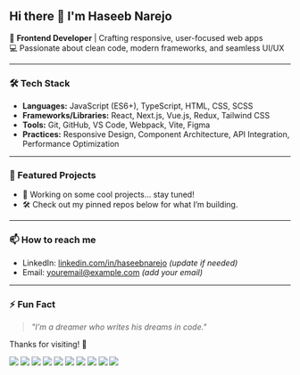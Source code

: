 ## Hi there 👋 I'm Haseeb Narejo

🎯 **Frontend Developer** | Crafting responsive, user-focused web apps  
💻 Passionate about clean code, modern frameworks, and seamless UI/UX

---

### 🛠 Tech Stack

- **Languages:** JavaScript (ES6+), TypeScript, HTML, CSS, SCSS
- **Frameworks/Libraries:** React, Next.js, Vue.js, Redux, Tailwind CSS
- **Tools:** Git, GitHub, VS Code, Webpack, Vite, Figma
- **Practices:** Responsive Design, Component Architecture, API Integration, Performance Optimization

---

### 📂 Featured Projects

- 🚧 Working on some cool projects... stay tuned!
- 🛠 Check out my pinned repos below for what I’m building.

---

### 📫 How to reach me

- LinkedIn: [linkedin.com/in/haseebnarejo](https://linkedin.com/in/haseebnarejo) *(update if needed)*  
- Email: [youremail@example.com](mailto:youremail@example.com) *(add your email)*  

---

### ⚡ Fun Fact

> _"I’m a dreamer who writes his dreams in code."_  

Thanks for visiting! 🌟


<p align="left"> <img src="https://img.shields.io/badge/HTML5-E34F26?style=for-the-badge&logo=html5&logoColor=white" /> <img src="https://img.shields.io/badge/CSS3-1572B6?style=for-the-badge&logo=css3&logoColor=white" /> <img src="https://img.shields.io/badge/Sass-CC6699?style=for-the-badge&logo=sass&logoColor=white" /> <img src="https://img.shields.io/badge/JavaScript-F7DF1E?style=for-the-badge&logo=javascript&logoColor=black" /> <img src="https://img.shields.io/badge/Vue.js-4FC08D?style=for-the-badge&logo=vue.js&logoColor=white" /> <img src="https://img.shields.io/badge/Node.js-339933?style=for-the-badge&logo=node.js&logoColor=white" /> <img src="https://img.shields.io/badge/MySQL-4479A1?style=for-the-badge&logo=mysql&logoColor=white" /> <img src="https://img.shields.io/badge/MongoDB-47A248?style=for-the-badge&logo=mongodb&logoColor=white" /> <img src="https://img.shields.io/badge/Git-F05032?style=for-the-badge&logo=git&logoColor=white" /> <img src="https://img.shields.io/badge/VS%20Code-007ACC?style=for-the-badge&logo=visual-studio-code&logoColor=white" /> </p>
